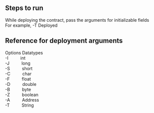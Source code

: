 ## Steps to run
While deploying the contract, pass the arguments for initializable fields  
For example, -T Deployed
	
## Reference for deployment arguments
Options	Datatypes  
-I&nbsp;&nbsp;&nbsp;&nbsp;&nbsp;&nbsp;&nbsp;&nbsp;&nbsp;&nbsp;int  
-J&nbsp;&nbsp;&nbsp;&nbsp;&nbsp;&nbsp;&nbsp;&nbsp;&nbsp;&nbsp;long  
-S&nbsp;&nbsp;&nbsp;&nbsp;&nbsp;&nbsp;&nbsp;&nbsp;&nbsp;&nbsp;short  
-C&nbsp;&nbsp;&nbsp;&nbsp;&nbsp;&nbsp;&nbsp;&nbsp;&nbsp;&nbsp;char  
-F&nbsp;&nbsp;&nbsp;&nbsp;&nbsp;&nbsp;&nbsp;&nbsp;&nbsp;&nbsp;float  
-D&nbsp;&nbsp;&nbsp;&nbsp;&nbsp;&nbsp;&nbsp;&nbsp;&nbsp;&nbsp;double  
-B&nbsp;&nbsp;&nbsp;&nbsp;&nbsp;&nbsp;&nbsp;&nbsp;&nbsp;&nbsp;byte  
-Z&nbsp;&nbsp;&nbsp;&nbsp;&nbsp;&nbsp;&nbsp;&nbsp;&nbsp;&nbsp;boolean  
-A&nbsp;&nbsp;&nbsp;&nbsp;&nbsp;&nbsp;&nbsp;&nbsp;&nbsp;&nbsp;Address  
-T&nbsp;&nbsp;&nbsp;&nbsp;&nbsp;&nbsp;&nbsp;&nbsp;&nbsp;&nbsp;String  
